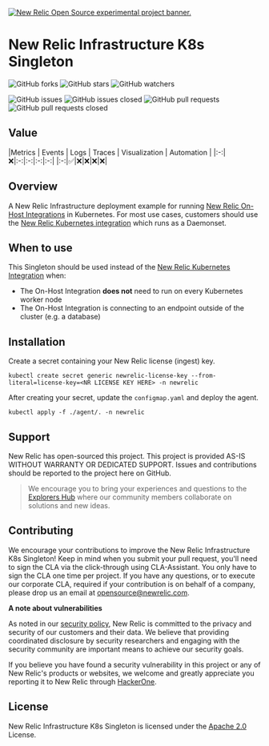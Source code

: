 <a href="https://opensource.newrelic.com/oss-category/#new-relic-experimental"><picture><source media="(prefers-color-scheme: dark)" srcset="https://github.com/newrelic/opensource-website/raw/main/src/images/categories/dark/Experimental.png"><source media="(prefers-color-scheme: light)" srcset="https://github.com/newrelic/opensource-website/raw/main/src/images/categories/Experimental.png"><img alt="New Relic Open Source experimental project banner." src="https://github.com/newrelic/opensource-website/raw/main/src/images/categories/Experimental.png"></picture></a>

# New Relic Infrastructure K8s Singleton
![GitHub forks](https://img.shields.io/github/forks/newrelic-experimental/newrelic-infra-k8s-singleton?style=social)
![GitHub stars](https://img.shields.io/github/stars/newrelic-experimental/newrelic-infra-k8s-singleton?style=social)
![GitHub watchers](https://img.shields.io/github/watchers/newrelic-experimental/newrelic-infra-k8s-singleton?style=social)

![GitHub issues](https://img.shields.io/github/issues/newrelic-experimental/newrelic-infra-k8s-singleton)
![GitHub issues closed](https://img.shields.io/github/issues-closed/newrelic-experimental/newrelic-infra-k8s-singleton)
![GitHub pull requests](https://img.shields.io/github/issues-pr/newrelic-experimental/newrelic-infra-k8s-singleton)
![GitHub pull requests closed](https://img.shields.io/github/issues-pr-closed/newrelic-experimental/newrelic-infra-k8s-singleton)


## Value

|Metrics | Events | Logs | Traces | Visualization | Automation |
|:-:|:x:|:-:|:-:|:-:|:-:|
|:-:|:white_check_mark:|:x:|:x:|:x:|:x:|

## Overview

A New Relic Infrastructure deployment example for running [New Relic On-Host Integrations](https://docs.newrelic.com/docs/infrastructure/host-integrations/get-started/introduction-host-integrations/) in Kubernetes.  For most use cases, customers should use the [New Relic Kubernetes integration](https://docs.newrelic.com/docs/kubernetes-pixie/kubernetes-integration/installation/kubernetes-integration-install-configure/) which runs as a Daemonset.  

## When to use

This Singleton should be used instead of the [New Relic Kubernetes Integration](https://docs.newrelic.com/docs/kubernetes-pixie/kubernetes-integration/installation/kubernetes-integration-install-configure/) when:

- The On-Host Integration **does not** need to run on every Kubernetes worker node
- The On-Host Integration is connecting to an endpoint outside of the cluster (e.g. a database)

## Installation

Create a secret containing your New Relic license (ingest) key.

```
kubectl create secret generic newrelic-license-key --from-literal=license-key=<NR LICENSE KEY HERE> -n newrelic
```

After creating your secret, update the `configmap.yaml` and deploy the agent.

```
kubectl apply -f ./agent/. -n newrelic
```

## Support

New Relic has open-sourced this project. This project is provided AS-IS WITHOUT WARRANTY OR DEDICATED SUPPORT. Issues and contributions should be reported to the project here on GitHub.

>We encourage you to bring your experiences and questions to the [Explorers Hub](https://discuss.newrelic.com) where our community members collaborate on solutions and new ideas.


## Contributing

We encourage your contributions to improve the New Relic Infrastructure K8s Singleton! Keep in mind when you submit your pull request, you'll need to sign the CLA via the click-through using CLA-Assistant. You only have to sign the CLA one time per project. If you have any questions, or to execute our corporate CLA, required if your contribution is on behalf of a company, please drop us an email at opensource@newrelic.com.

**A note about vulnerabilities**

As noted in our [security policy](../../security/policy), New Relic is committed to the privacy and security of our customers and their data. We believe that providing coordinated disclosure by security researchers and engaging with the security community are important means to achieve our security goals.

If you believe you have found a security vulnerability in this project or any of New Relic's products or websites, we welcome and greatly appreciate you reporting it to New Relic through [HackerOne](https://hackerone.com/newrelic).

## License

New Relic Infrastructure K8s Singleton is licensed under the [Apache 2.0](http://apache.org/licenses/LICENSE-2.0.txt) License.

